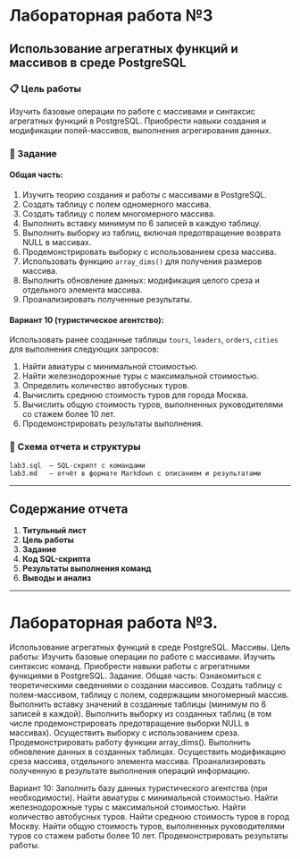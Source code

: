 # Лабораторная работа №3
## Использование агрегатных функций и массивов в среде PostgreSQL

### 📋 Цель работы

Изучить базовые операции по работе с массивами и синтаксис агрегатных функций в PostgreSQL. Приобрести навыки создания и модификации полей-массивов, выполнения агрегирования данных.

### 📝 Задание

#### **Общая часть:**
1. Изучить теорию создания и работы с массивами в PostgreSQL.
2. Создать таблицу с полем одномерного массива.
3. Создать таблицу с полем многомерного массива.
4. Выполнить вставку минимум по 6 записей в каждую таблицу.
5. Выполнить выборку из таблиц, включая предотвращение возврата NULL в массивах.
6. Продемонстрировать выборку с использованием среза массива.
7. Использовать функцию `array_dims()` для получения размеров массива.
8. Выполнить обновление данных: модификация целого среза и отдельного элемента массива.
9. Проанализировать полученные результаты.

#### **Вариант 10 (туристическое агентство):**
Использовать ранее созданные таблицы `tours`, `leaders`, `orders`, `cities` для выполнения следующих запросов:
1. Найти авиатуры с минимальной стоимостью.
2. Найти железнодорожные туры с максимальной стоимостью.
3. Определить количество автобусных туров.
4. Вычислить среднюю стоимость туров для города Москва.
5. Вычислить общую стоимость туров, выполненных руководителями со стажем более 10 лет.
6. Продемонстрировать результаты выполнения.

### 🔗 Схема отчета и структуры

```
lab3.sql  — SQL-скрипт с командами
lab3.md   — отчёт в формате Markdown с описанием и результатами
```

---

## Содержание отчета

1. **Титульный лист**
2. **Цель работы**
3. **Задание**
4. **Код SQL-скрипта**
5. **Результаты выполнения команд**
6. **Выводы и анализ**

---

# Лабораторная работа №3.
Использование агрегатных функций в среде PostgreSQL. Массивы.
Цель работы: Изучить базовые операции по работе с массивами.
Изучить синтаксис команд. Приобрести навыки работы с агрегатными
функциями в PostgreSQL.
Задание. Общая часть: Ознакомиться с теоретическими сведениями о
создании массивов. Создать таблицу с полем-массивом, таблицу с полем,
содержащим многомерный массив. Выполнить вставку значений в созданные
таблицы (минимум по 6 записей в каждой). Выполнить выборку из
созданных таблиц (в том числе продемонстрировать предотвращение
выборки NULL в массивах). Осуществить выборку с использованием среза.
Продемонстрировать работу функции array_dims(). Выполнить обновление
данных в созданных таблицах. Осуществить модификацию среза массива,
отдельного элемента массива. Проанализировать полученную в результате
выполнения операций информацию.

Вариант 10: Заполнить базу данных туристического агентства (при
необходимости). Найти авиатуры с минимальной стоимостью. Найти
железнодорожные туры с максимальной стоимостью. Найти количество
автобусных туров. Найти среднюю стоимость туров в город Москву. Найти
общую стоимость туров, выполненных руководителями туров со стажем
работы более 10 лет. Продемонстрировать результаты работы.
